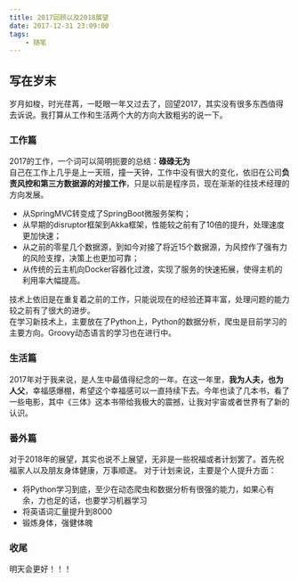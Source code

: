 ```yaml
---
title: 2017回顾以及2018展望
date: 2017-12-31 23:09:00
tags:
    - 随笔
---
```

## 写在岁末
岁月如梭，时光荏苒，一眨眼一年又过去了，回望2017，其实没有很多东西值得去诉说。我打算从工作和生活两个大的方向大致粗劣的说一下。

### 工作篇

2017的工作，一个词可以简明扼要的总结：<strong>碌碌无为</strong><br/>
自己在工作上几乎是上一天班，撞一天钟，工作中没有很大的变化，依旧在公司<strong>负责风控和第三方数据源的对接工作</strong>，只是以前是程序员，现在渐渐的往技术经理的方向发展。
* 从SpringMVC转变成了SpringBoot微服务架构；
* 从早期的disruptor框架到Akka框架，性能较之前有了10倍的提升，处理速度更加快速；
* 从之前的零星几个数据源，到如今对接了将近15个数据源，为风控作了强有力的风险支撑，决策上也更加可靠；
* 从传统的云主机向Docker容器化过渡，实现了服务的快速拓展，使得主机的利用率大幅提高。

技术上依旧是在重复着之前的工作，只能说现在的经验还算丰富，处理问题的能力较之前有了很大的进步。<br/>在学习新技术上，主要放在了Python上，Python的数据分析，爬虫是目前学习的主要方向。Groovy动态语言的学习也在进行中。

<!--more-->
### 生活篇
2017年对于我来说，是人生中最值得纪念的一年。在这一年里，<strong>我为人夫，也为人父</strong>，幸福感爆棚，希望这个幸福感可以一直持续下去。今年也读了几本书，看了一些电影，其中《三体》这本书带给我极大的震撼，让我对宇宙或者世界有了新的认识。

### 番外篇
对于2018年的展望，其实也说不上展望，无非是一些祝福或者计划罢了。首先祝福家人以及朋友身体健康，万事顺遂。
对于计划来说，主要是个人提升方面：

* 将Python学习到底，至少在动态爬虫和数据分析有很强的能力，如果心有余，力也足的话，也要学习机器学习
* 将英语词汇量提升到8000
* 锻炼身体，强健体魄

### 收尾
明天会更好！！！